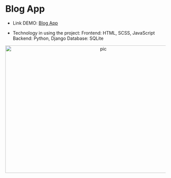 # Blog App 

  - Link DEMO: [Blog App]()

  - Technology in using the project:
    Frontend: HTML, SCSS, JavaScript
    Backend: Python, Django
    Database: SQLite
 <center><img src="" alt="pic" width="600" height="400"></center>
